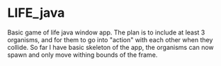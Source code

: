 # LIFE_java
Basic game of life java window app. 
The plan is to include at least 3 organisms, and for them to go into "action" with each other when they collide.
So far I have basic skeleton of the app, the organisms can now spawn and only move withing bounds of the frame.
